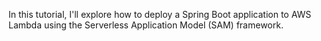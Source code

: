 In this tutorial, I'll explore how to deploy a Spring Boot application to AWS Lambda using the Serverless Application Model (SAM) framework.